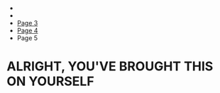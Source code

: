 <ul class="breadcrumb">
  <li><a href="index.html"></a></li>
  <li><a href="page2.html"></a></li>
  <li><a href="page3.html">Page 3</a></li>
  <li><a href="page4.html">Page 4</a></li>
  <li>Page 5</li>
</ul>


<h1>ALRIGHT, YOU'VE BROUGHT THIS ON YOURSELF</h1>
